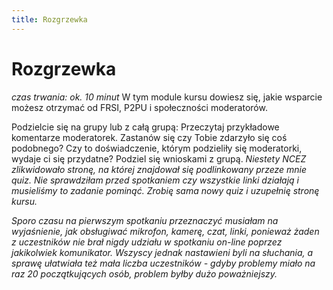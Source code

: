 ```yaml
---
title: Rozgrzewka
---
```

# Rozgrzewka

*czas trwania: ok. 10 minut*
W tym module kursu dowiesz się, jakie wsparcie możesz otrzymać od FRSI, P2PU i społeczności moderatorów. 

Podzielcie się na grupy lub z całą grupą: 
Przeczytaj przykładowe komentarze moderatorek. Zastanów się czy Tobie zdarzyło się coś podobnego? Czy to doświadczenie, którym podzieliły się moderatorki, wydaje ci się przydatne? Podziel się wnioskami z grupą. 
*Niestety NCEZ zlikwidowało stronę, na której znajdował się podlinkowany przeze mnie quiz. Nie sprawdziłam przed spotkaniem czy wszystkie linki działają i musieliśmy to zadanie pominąć. Zrobię sama nowy quiz i uzupełnię stronę kursu.*
 
*Sporo czasu na pierwszym spotkaniu przeznaczyć musiałam na wyjaśnienie, jak obsługiwać mikrofon, kamerę, czat, linki, ponieważ żaden z uczestników nie brał nigdy udziału w spotkaniu on-line poprzez jakikolwiek komunikator. Wszyscy jednak nastawieni byli na słuchania, a sprawę ułatwiała też mała liczba uczestników - gdyby problemy miało na raz 20 początkujących osób, problem byłby dużo poważniejszy.*
